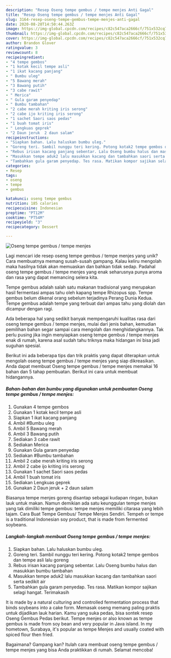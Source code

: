 ```yaml
---
description: "Resep Oseng tempe gembus / tempe menjes Anti Gagal"
title: "Resep Oseng tempe gembus / tempe menjes Anti Gagal"
slug: 3164-resep-oseng-tempe-gembus-tempe-menjes-anti-gagal
date: 2020-08-28T14:50:44.263Z
image: https://img-global.cpcdn.com/recipes/c82c547aca2666cf/751x532cq70/oseng-tempe-gembus-tempe-menjes-foto-resep-utama.jpg
thumbnail: https://img-global.cpcdn.com/recipes/c82c547aca2666cf/751x532cq70/oseng-tempe-gembus-tempe-menjes-foto-resep-utama.jpg
cover: https://img-global.cpcdn.com/recipes/c82c547aca2666cf/751x532cq70/oseng-tempe-gembus-tempe-menjes-foto-resep-utama.jpg
author: Brandon Glover
ratingvalue: 3
reviewcount: 8
recipeingredient:
- "4 tempe gembos"
- "1 kotak kecil tempe asli"
- "1 ikat kacang panjang"
- " Bumbu uleg"
- "5 Bawang merah"
- "3 Bawang putih"
- "3 cabe rawit"
- " Merica"
- " Gula garam penyedap"
- " Bumbu tambahan"
- "2 cabe merah kriting iris serong"
- "2 cabe ijo kriting iris serong"
- "1 sachet Saori saos pedas"
- "1 buah tomat iris"
- " Lengkuas geprek"
- "2 Daun jeruk  2 daun salam"
recipeinstructions:
- "Siapkan bahan. Lalu haluskan bumbu uleg."
- "Goreng teri. Sambil nunggu teri kering. Potong kotak2 tempe gembos dan tempe asli lalu goreng"
- "Rebus irisan kacang panjang sebentar. Lalu Oseng bumbu halus dan masukkan bumbu tambahan"
- "Masukkan tempe aduk2 lalu masukkan kacang dan tambahkan saori serta sedikit air"
- "Tambahkan gula garam penyedap. Tes rasa. Matikan kompor sajikan selagi hangat. Terimakasih"
categories:
- Resep
tags:
- oseng
- tempe
- gembus

katakunci: oseng tempe gembus 
nutrition: 185 calories
recipecuisine: Indonesian
preptime: "PT12M"
cooktime: "PT54M"
recipeyield: "3"
recipecategory: Dessert

---
```



![Oseng tempe gembus / tempe menjes](https://img-global.cpcdn.com/recipes/c82c547aca2666cf/751x532cq70/oseng-tempe-gembus-tempe-menjes-foto-resep-utama.jpg)

Lagi mencari ide resep oseng tempe gembus / tempe menjes yang unik? Cara membuatnya memang susah-susah gampang. Kalau keliru mengolah maka hasilnya tidak akan memuaskan dan bahkan tidak sedap. Padahal oseng tempe gembus / tempe menjes yang enak seharusnya punya aroma dan rasa yang dapat memancing selera kita.

Tempe gembus adalah salah satu makanan tradisional yang merupakan hasil fermentasi ampas tahu oleh kapang tempe Rhizopus spp. Tempe gembus belum dikenal orang sebelum terjadinya Perang Dunia Kedua. Tempe gembus adalah tempe yang terbuat dari ampas tahu yang diolah dan dicampur dengan ragi.

Ada beberapa hal yang sedikit banyak mempengaruhi kualitas rasa dari oseng tempe gembus / tempe menjes, mulai dari jenis bahan, kemudian pemilihan bahan segar sampai cara mengolah dan menghidangkannya. Tak perlu pusing jika ingin menyiapkan oseng tempe gembus / tempe menjes enak di rumah, karena asal sudah tahu triknya maka hidangan ini bisa jadi suguhan spesial.


Berikut ini ada beberapa tips dan trik praktis yang dapat diterapkan untuk mengolah oseng tempe gembus / tempe menjes yang siap dikreasikan. Anda dapat membuat Oseng tempe gembus / tempe menjes memakai 16 bahan dan 5 tahap pembuatan. Berikut ini cara untuk membuat hidangannya.

<!--inarticleads1-->

##### Bahan-bahan dan bumbu yang digunakan untuk pembuatan Oseng tempe gembus / tempe menjes:

1. Gunakan 4 tempe gembos
1. Gunakan 1 kotak kecil tempe asli
1. Siapkan 1 ikat kacang panjang
1. Ambil  #Bumbu uleg
1. Ambil 5 Bawang merah
1. Ambil 3 Bawang putih
1. Sediakan 3 cabe rawit
1. Sediakan  Merica
1. Gunakan  Gula garam penyedap
1. Sediakan  #Bumbu tambahan
1. Ambil 2 cabe merah kriting iris serong
1. Ambil 2 cabe ijo kriting iris serong
1. Gunakan 1 sachet Saori saos pedas
1. Ambil 1 buah tomat iris
1. Sediakan  Lengkuas geprek
1. Gunakan 2 Daun jeruk + 2 daun salam


Biasanya tempe menjes goreng disantap sebagai kudapan ringan, bukan lauk untuk makan. Namun demikian ada satu keunggulan tempe menjes yang tak dimiliki tempe gembus: tempe menjes memiliki citarasa yang lebih tajam. Cara Buat Tempe Gembus/ Tempe Menjes Sendiri. Tempeh or tempe is a traditional Indonesian soy product, that is made from fermented soybeans. 

<!--inarticleads2-->

##### Langkah-langkah membuat Oseng tempe gembus / tempe menjes:

1. Siapkan bahan. Lalu haluskan bumbu uleg.
1. Goreng teri. Sambil nunggu teri kering. Potong kotak2 tempe gembos dan tempe asli lalu goreng
1. Rebus irisan kacang panjang sebentar. Lalu Oseng bumbu halus dan masukkan bumbu tambahan
1. Masukkan tempe aduk2 lalu masukkan kacang dan tambahkan saori serta sedikit air
1. Tambahkan gula garam penyedap. Tes rasa. Matikan kompor sajikan selagi hangat. Terimakasih


It is made by a natural culturing and controlled fermentation process that binds soybeans into a cake form. Memasak oseng memang paling praktis untuk dijadikan lauk harian. Kamu yang suka pedas, bisa sontek resep Oseng Gembus Pedas berikut. Tempe menjes or also known as tempe gembus is made from soy bean and very popular in Java island. In my hometown, Surabaya, it&#39;s popular as tempe Menjes and usually coated with spiced flour then fried. 

Bagaimana? Gampang kan? Itulah cara membuat oseng tempe gembus / tempe menjes yang bisa Anda praktikkan di rumah. Selamat mencoba!
